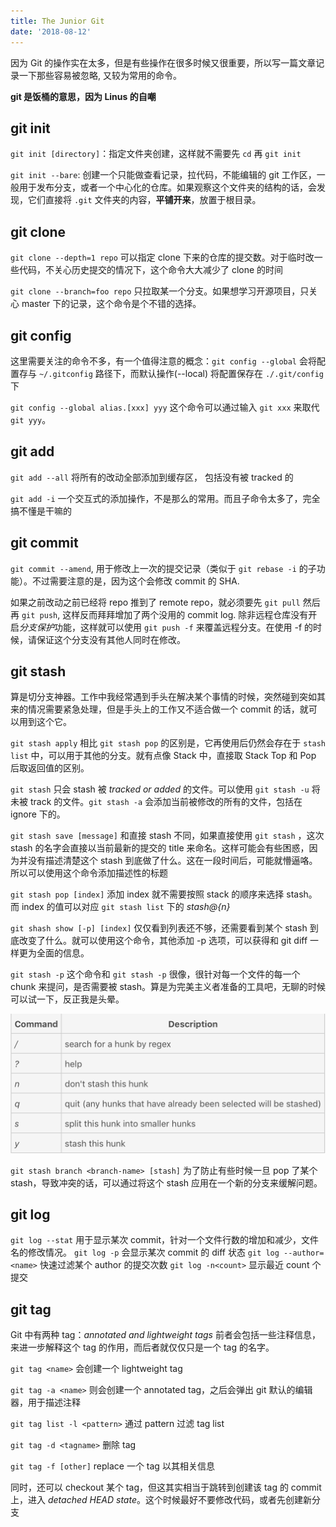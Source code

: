 ```yaml
---
title: The Junior Git
date: '2018-08-12'
---
```


因为 Git 的操作实在太多，但是有些操作在很多时候又很重要，所以写一篇文章记录一下那些容易被忽略, 又较为常用的命令。

**git 是饭桶的意思，因为 Linus 的自嘲**

## git init

`git init [directory]`：指定文件夹创建，这样就不需要先 `cd` 再 `git init`

`git init --bare`: 创建一个只能做查看记录，拉代码，不能编辑的 git 工作区，一般用于发布分支，或者一个中心化的仓库。如果观察这个文件夹的结构的话，会发现，它们直接将 `.git` 文件夹的内容，**平铺开来**，放置于根目录。

## git clone

`git clone --depth=1 repo` 可以指定 clone 下来的仓库的提交数。对于临时改一些代码，不关心历史提交的情况下，这个命令大大减少了 clone 的时间

`git clone --branch=foo repo` 只拉取某一个分支。如果想学习开源项目，只关心 master 下的记录，这个命令是个不错的选择。

## git config

这里需要关注的命令不多，有一个值得注意的概念：`git config --global` 会将配置存与 `~/.gitconfig` 路径下，而默认操作(--local) 将配置保存在 `./.git/config` 下

`git config --global alias.[xxx] yyy` 这个命令可以通过输入 `git xxx` 来取代 `git yyy`。

## git add

`git add --all` 将所有的改动全部添加到缓存区， 包括没有被 tracked 的

`git add -i` 一个交互式的添加操作，不是那么的常用。而且子命令太多了，完全搞不懂是干嘛的

## git commit

`git commit --amend`, 用于修改上一次的提交记录（类似于 `git rebase -i` 的子功能）。不过需要注意的是，因为这个会修改 commit 的 SHA.

如果之前改动之前已经将 repo 推到了 remote repo，就必须要先 `git pull` 然后再 `git push`, 这样反而拜拜增加了两个没用的 commit log. 除非远程仓库没有开启*分支保护*功能，这样就可以使用 `git push -f` 来覆盖远程分支。在使用 -f 的时候，请保证这个分支没有其他人同时在修改。

## git stash

算是切分支神器。工作中我经常遇到手头在解决某个事情的时候，突然碰到突如其来的情况需要紧急处理，但是手头上的工作又不适合做一个 commit 的话，就可以用到这个它。

`git stash apply` 相比 `git stash pop` 的区别是，它再使用后仍然会存在于 `stash list` 中，可以用于其他的分支。就有点像 Stack 中，直接取 Stack Top 和 Pop 后取返回值的区别。

`git stash` 只会 stash 被 _tracked or added_ 的文件。可以使用 `git stash -u` 将未被 track 的文件。`git stash -a` 会添加当前被修改的所有的文件，包括在 ignore 下的。

`git stash save [message]` 和直接 stash 不同，如果直接使用 `git stash` ，这次 stash 的名字会直接以当前最新的提交的 title 来命名。这样可能会有些困惑，因为并没有描述清楚这个 stash 到底做了什么。这在一段时间后，可能就懵逼咯。所以可以使用这个命令添加描述性的标题

`git stash pop [index]` 添加 index 就不需要按照 stack 的顺序来选择 stash。而 index 的值可以对应 `git stash list` 下的 _stash@{n}_

`git shash show [-p] [index]` 仅仅看到列表还不够，还需要看到某个 stash 到底改变了什么。就可以使用这个命令，其他添加 -p 选项，可以获得和 git diff 一样更为全面的信息。

`git stash -p` 这个命令和 `git stash -p` 很像，很针对每一个文件的每一个 chunk 来提问，是否需要被 stash。算是为完美主义者准备的工具吧，无聊的时候可以试一下，反正我是头晕。

![](./stash-p.png)

`git stash branch <branch-name> [stash]` 为了防止有些时候一旦 pop 了某个 stash，导致冲突的话，可以通过将这个 stash 应用在一个新的分支来缓解问题。

## git log

`git log --stat` 用于显示某次 commit，针对一个文件行数的增加和减少，文件名的修改情况。
`git log -p` 会显示某次 commit 的 diff 状态
`git log --author=<name>` 快速过滤某个 author 的提交次数
`git log -n<count>` 显示最近 count 个提交

## git tag

Git 中有两种 tag：_annotated and lightweight tags_
前者会包括一些注释信息，来进一步解释这个 tag 的作用，而后者就仅仅只是一个 tag 的名字。

`git tag <name>` 会创建一个 lightweight tag

`git tag -a <name>` 则会创建一个 annotated tag，之后会弹出 git 默认的编辑器，用于描述注释

`git tag list -l <pattern>` 通过 pattern 过滤 tag list

`git tag -d <tagname>` 删除 tag

`git tag -f [other]` replace 一个 tag 以其相关信息

同时，还可以 checkout 某个 tag，但这其实相当于跳转到创建该 tag 的 commit 上，进入 _detached HEAD state_。这个时候最好不要修改代码，或者先创建新分支

